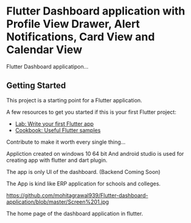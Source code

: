 # Flutter Dashboard application with Profile View Drawer, Alert Notifications, Card View and Calendar View

Flutter Dashboard applicatipon...

## Getting Started

This project is a starting point for a Flutter application.

A few resources to get you started if this is your first Flutter project:

- [Lab: Write your first Flutter app](https://flutter.dev/docs/get-started/codelab)
- [Cookbook: Useful Flutter samples](https://flutter.dev/docs/cookbook)

Contribute to make it worth every single thing...

Appliction created on windows 10 64 bit And android studio is used for creating app with flutter and dart plugin.

The app is only UI of the dashboard.
(Backend Coming Soon)

The App is kind like ERP application for schools and colleges.

https://github.com/mohitagrawal939/Flutter-dashboard-application/blob/master/Screen%201.jpg

The home page of the dashboard application in flutter.

